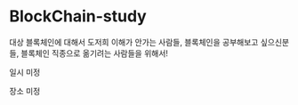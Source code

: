 # BlockChain-study

대상
블록체인에 대해서 도저희 이해가 안가는 사람들, 블록체인을 공부해보고 싶으신분들, 블록체인 직종으로 옮기려는 사람들을 위해서!

일시
미정

장소
미정
